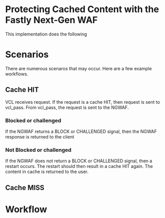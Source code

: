 # Protecting Cached Content with the Fastly Next-Gen WAF

This implementation does the following

# Scenarios

There are numerous scenaros that may occur. Here are a few example workflows. 

## Cache HIT
VCL receives request.
If the request is a cache HIT, then request is sent to vcl_pass.
From vcl_pass, the request is sent to the NGWAF.
### Blocked or challenged
If the NGWAF returns a BLOCK or CHALLENGED signal, then the NGWAF response is returned to the client

### Not Blocked or challenged
If the NGWAF does not return a BLOCK or CHALLENGED signal, then a restart occurs.
The restart should then result in a cache HIT again. The content in cache is returned to the user. 

## Cache MISS

# Workflow
